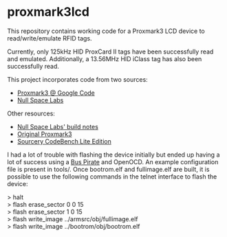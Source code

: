 proxmark3lcd
============

This repository contains working code for a Proxmark3 LCD device to read/write/emulate RFID tags.

Currently, only 125kHz HID ProxCard II tags have been successfully read and emulated.
Additionally, a 13.56MHz HID iClass tag has also been successfully read.

This project incorporates code from two sources:

* [Proxmark3 @ Google Code](http://proxmark3.googlecode.com/svn/trunk)
* [Null Space Labs](http://www.032.la/svn/listing.php?repname=032&path=%2FProxmark3_LCD%2Ftrunk%2Fsource%2F&#a5f33ddfcd9ad27f6841dd37aa0812211)

Other resources: 
* [Null Space Labs' build notes](http://wiki.032.la/nsl/Proxmark3_LCD)
* [Original Proxmark3](http://cq.cx/proxmark3.pl)
* [Sourcery CodeBench Lite Edition](http://www.mentor.com/embedded-software/sourcery-tools/sourcery-codebench/editions/lite-edition/)

I had a lot of trouble with flashing the device initially but ended up having a lot of success using a [Bus Pirate](http://dangerousprototypes.com/docs/Bus_Pirate) and OpenOCD. An example configuration file is present in tools/. Once bootrom.elf and fullimage.elf are built, it is possible to use the following commands in the telnet interface to flash the device:

\> halt  
\> flash erase\_sector 0 0 15  
\> flash erase\_sector 1 0 15  
\> flash write\_image ../armsrc/obj/fullimage.elf  
\> flash write\_image ../bootrom/obj/bootrom.elf  

